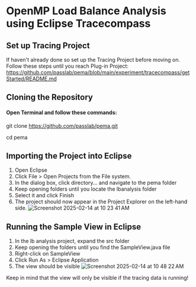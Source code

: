 # OpenMP Load Balance Analysis using Eclipse Tracecompass

## Set up Tracing Project
If haven't already done so set up the Tracing Project before moving on.
Follow these steps until you reach Plug-in Project: https://github.com/passlab/pema/blob/main/experiment/tracecompass/getStarted/README.md

## Cloning the Repository
#### Open Terminal and follow these commands:

git clone https://github.com/passlab/pema.git

cd pema

## Importing the Project into Eclipse
1. Open Eclipse
2. Click File > Open Projects from the File system.
3. In the dialog box, click directory... and navigate to the pema folder
4. Keep opening folders until you locate the lbanalysis folder
5. Select it and click Finish
6. The project should now appear in the Project Explorer on the left-hand side.
![Screenshot 2025-02-14 at 10 23 41 AM](https://github.com/user-attachments/assets/60dde19d-4435-41eb-9b87-c4839f8b8b15)

## Running the Sample View in Eclipse
1. In the lb analysis project, expand the src folder
2. Keep opening the folders until you find the SampleView.java file
3. Right-click on SampleView
4. Click Run As > Eclipse Application
5. The view should be visible 
![Screenshot 2025-02-14 at 10 48 22 AM](https://github.com/user-attachments/assets/1e94f0b5-7504-4219-89d1-86dda51d4b64)


Keep in mind that the view will only be visible if the tracing data is running!
